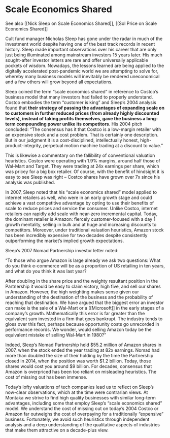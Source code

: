 # Scale Economics Shared

See also [[Nick Sleep on Scale Economics Shared]], [[Sol Price on Scale Economics Shared]]

Cult fund manager Nicholas Sleep has gone under the radar in much of the investment world despite having one of the best track records in recent history. Sleep made important observations over his career that are only just being illuminated among mainstream investors 15 years later. His much sought-after investor letters are rare and offer universally applicable pockets of wisdom. Nowadays, the lessons learned are being applied to the digitally accelerated post-pandemic world we are attempting to solve for, whereby many business models will inevitably be rendered uneconomical and a few others will grow beyond all expectations.

Sleep coined the term “scale economics shared” in reference to Costco’s business model that many investors had failed to properly understand. Costco embodies the term “customer is king” and Sleep’s 2004 analysis found that **their strategy of passing the advantages of expanding scale on to customers in further reduced prices (from already highly discounted levels), instead of taking profits themselves, gave the business a long-term compounding power unlike its competitors**. His 2004 pitch concluded: “The consensus has it that Costco is a low-margin retailer with an expensive stock and a cost problem. That is certainly one description. But in our judgment it is a cost-disciplined, intellectually honest, high-product-integrity, perpetual motion machine trading at a discount to value.”

This is likewise a commentary on the fallibility of conventional valuation heuristics. Costco were operating with 1.9% margins, around half those of Wal-Mart and Target. They were trading at 24x earnings per share, which was pricey for a big box retailer. Of course, with the benefit of hindsight it is easy to see Sleep was right – Costco shares have grown over 7x since his analysis was published.

In 2007, Sleep noted that his “scale economics shared” model applied to internet retailers as well, who were in an early growth stage and could achieve a vast competitive advantage by opting to use their benefits of scale to reduce prices and service the consumer. Unlike Costco, internet retailers can rapidly add scale with near-zero incremental capital. Today, the dominant retailer is Amazon: fiercely customer-focused with a day 1 growth mentality, selling in bulk and at huge and increasing discounts to competitors. Moreover, under traditional valuation heuristics, Amazon stock has been incredibly expensive for two decades despite consistently outperforming the market’s implied growth expectations.

Sleep’s 2007 Nomad Partnership investor letter noted:

“To those who argue Amazon is large already we ask two questions: What do you think e-commerce will be as a proportion of US retailing in ten years, and what do you think it was last year?

After doubling in the share price and the weighty resultant position in the Partnership it would be easy to claim victory, high five, and sell our shares in Amazon. However, the high weighting makes sense given our understanding of the destination of the business and the probability of reaching that destination. We have argued that the biggest error an investor can make is the sale of a Wal-Mart or a [[Microsoft]] in the early stages of a company’s growth. Mathematically this error is far greater than the equivalent sum invested in a firm that goes bankrupt. The industry tends to gloss over this fact, perhaps because opportunity costs go unrecorded in performance records. We wonder, would selling Amazon today be the equivalent mistake of selling Wal-Mart in 1980?”

Indeed, Sleep’s Nomad Partnership held $55.2 million of Amazon shares in 2007, when the stock ended the year trading at 82x earnings. Nomad had more than doubled the size of their holding by the time the Partnership closed in 2014, when the position was worth $1.2 billion. Today, those shares would cost you around $9 billion. For decades, consensus that Amazon is overpriced has been too reliant on misleading heuristics. The cost of missing out has been immense.

Today’s lofty valuations of tech companies lead us to reflect on Sleep’s now-clear observations, which at the time were contrarian views. At Montaka we strive to find high quality businesses with similar long-term advantages, including some that employ Sleep’s “scale economics shared” model. We understand the cost of missing out on today’s 2004 Costco or Amazon far outweighs the cost of overpaying for a traditionally “expensive” business. Fortunately, we avoid such heuristics through independent analysis and a deep understanding of the qualitative aspects of industries that make them attractive on a decade-plus view.




